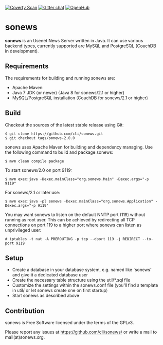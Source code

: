 [![Coverty Scan](https://scan.coverity.com/projects/2030/badge.svg)](https://scan.coverity.com/projects/2030)
[![Gitter chat](https://badges.gitter.im/chrlns/sonews.png)](https://gitter.im/chrlns/sonews)
[![OpenHub](https://www.openhub.net/p/sonews/widgets/project_thin_badge.gif)](https://www.openhub.net/p/sonews/)

sonews
======

**sonews** is an Usenet News Server written in Java. It can use various 
backend types, currently supported are MySQL and PostgreSQL (CouchDB in development).

Requirements
------------

The requirements for building and running sonews are:

* Apache Maven
* Java 7 JDK (or newer) (Java 8 for sonews/2.1 or higher)
* MySQL/PostgreSQL installation (CouchDB for sonews/2.1 or higher)

Build
-----

Checkout the sources of the latest stable release using Git:

    $ git clone https://github.com/cli/sonews.git
    $ git checkout tags/sonews-2.0.0

sonews uses Apache Maven for building and dependency managing.
Use the following command to build and package sonews:

    $ mvn clean compile package


To start sonews/2.0 on port 9119:

    $ mvn exec:java -Dexec.mainClass="org.sonews.Main" -Dexec.args="-p 9119"

For sonews/2.1 or later use:

    $ mvn exec:java -pl sonews -Dexec.mainClass="org.sonews.Application" -Dexec.args="-p 9119"

You may want sonews to listen on the default NNTP port (119) without running as
root user. This can be achieved by redirecting all TCP connections on port 119
to a higher port where sonews can listen as unprivileged user:

 	# iptables -t nat -A PREROUTING -p tcp --dport 119 -j REDIRECT --to-port 9119

Setup
-----

* Create a database in your database system, e.g. named like 'sonews' and give it a
  dedicated database user
* Create the necessary table structure using the util/*.sql file
* Customize the settings within the sonews.conf file (you'll find a template in util/
  or let sonews create one on first startup)
* Start sonews as described above

Contribution
-------------

sonews is Free Software licensed under the terms of the GPLv3.

Please report any issues at https://github.com/cli/sonews/ or write a mail to
mail(at)sonews.org. 
